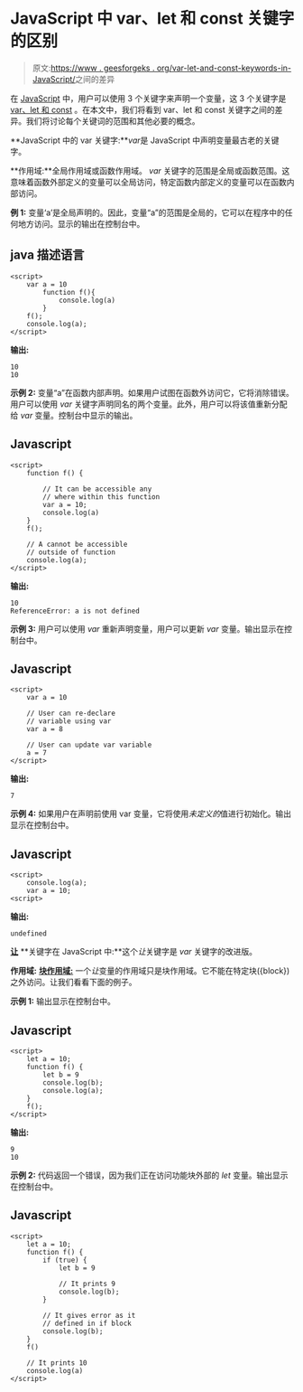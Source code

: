 # JavaScript 中 var、let 和 const 关键字的区别

> 原文:[https://www . geesforgeks . org/var-let-and-const-keywords-in-JavaScript/](https://www.geeksforgeeks.org/difference-between-var-let-and-const-keywords-in-javascript/)之间的差异

在 [JavaScript](https://www.geeksforgeeks.org/javascript-tutorial/) 中，用户可以使用 3 个关键字来声明一个变量，这 3 个关键字是 [var、let 和 const](https://www.geeksforgeeks.org/how-to-declare-variables-in-different-ways-in-javascript/) 。在本文中，我们将看到 var、let 和 const 关键字之间的差异。我们将讨论每个关键词的范围和其他必要的概念。

**JavaScript 中的 var 关键字:***var*是 JavaScript 中声明变量最古老的关键字。

**作用域:**全局作用域或函数作用域。 *var* 关键字的范围是全局或函数范围。这意味着函数外部定义的变量可以全局访问，特定函数内部定义的变量可以在函数内部访问。

**例 1:** 变量‘a’是全局声明的。因此，变量“a”的范围是全局的，它可以在程序中的任何地方访问。显示的输出在控制台中。

## java 描述语言

```
<script>
    var a = 10
        function f(){
            console.log(a) 
        }
    f();
    console.log(a);
</script>
```

**输出:**

```
10
10
```

**示例 2:** 变量“a”在函数内部声明。如果用户试图在函数外访问它，它将消除错误。用户可以使用 *var* 关键字声明同名的两个变量。此外，用户可以将该值重新分配给 *var* 变量。控制台中显示的输出。

## Javascript

```
<script>
    function f() {

        // It can be accessible any
        // where within this function
        var a = 10;
        console.log(a)
    }
    f();

    // A cannot be accessible
    // outside of function
    console.log(a);
</script>
```

**输出:**

```
10
ReferenceError: a is not defined
```

**示例 3:** 用户可以使用 *var* 重新声明变量，用户可以更新 *var* 变量。输出显示在控制台中。

## Javascript

```
<script>  
    var a = 10

    // User can re-declare
    // variable using var
    var a = 8 

    // User can update var variable
    a = 7 
</script>
```

**输出:**

```
7
```

**示例 4:** 如果用户在声明前使用 var 变量，它将使用*未定义的*值进行初始化。输出显示在控制台中。

## Javascript

```
<script>
    console.log(a);
    var a = 10;
<script>
```

**输出:**

```
undefined
```

[**让**](https://www.geeksforgeeks.org/javascript-let/) **关键字在 JavaScript 中:**这个*让*关键字是 *var* 关键字的改进版。

**作用域:** [**块作用域:**](https://www.geeksforgeeks.org/javascript-es2015-block-scoping/) 一个*让*变量的作用域只是块作用域。它不能在特定块({block})之外访问。让我们看看下面的例子。

**示例 1:** 输出显示在控制台中。

## Javascript

```
<script>
    let a = 10;
    function f() {
        let b = 9
        console.log(b);
        console.log(a);
    }
    f();
</script>
```

**输出:**

```
9
10
```

**示例 2:** 代码返回一个错误，因为我们正在访问功能块外部的 *let* 变量。输出显示在控制台中。

## Javascript

```
<script>
    let a = 10;
    function f() {
        if (true) {
            let b = 9

            // It prints 9
            console.log(b);
        }

        // It gives error as it
        // defined in if block
        console.log(b);
    }
    f()

    // It prints 10
    console.log(a)
</script>
```